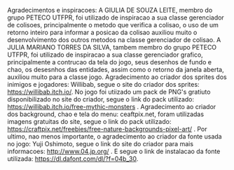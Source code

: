 Agradecimentos e inspiracoes: A GIULIA DE SOUZA LEITE, membro do grupo PETECO UTFPR, foi utilizado de inspiracao a sua classe gerenciador de colisoes, principalmente o metodo que verifica a colisao, o uso de um retorno 
inteiro para informar a posicao da colisao auxiliou muito o desenvolvimento dos outros metodos na classe gerenciador de colisao.
A JULIA MARIANO TORRES DA SILVA, tambem membro do grupo PETECO UTFPR, foi utilizado de inspiracao a sua classe gerenciador grafico, principalmente a contrucao da tela do jogo, seus desenhos de fundo e chao, os 
desesnhos das entidades, assim como o retorno da janela aberta, auxiliou muito para a classe jogo.
Agradecimento ao criador dos sprites dos inimigos e jogadores: Willibab, segue o site do criador dos sprites: https://willibab.itch.io/. No jogo foi utiizado um pack de PNG's gratiuto disponibilizado no site do criador, segue
o link do pack utilizado: https://willibab.itch.io/free-mythic-monsters .
Agradecimento ao criador dos background, chao e tela do menu: ceaftpix.net, foram utilizadas imagens gratuitas do site, segue o link do pack utilizado: https://craftpix.net/freebies/free-nature-backgrounds-pixel-art/ .
Por ultimo, nao menos importante, o agradecimento ao criador da fonte usada no jogo: Yuji Oshimoto, segue o link do site do criador para mais informacoes: http://www.04.jp.org/ . E segue o link de instalacao da fonte
utilizada: https://dl.dafont.com/dl/?f=04b_30.



